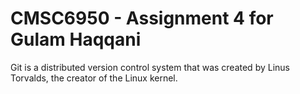 # CMSC6950 - Assignment 4 for Gulam Haqqani

Git is a distributed version control system that was created by
Linus Torvalds, the creator of the Linux kernel.

